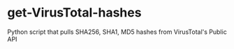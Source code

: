 # get-VirusTotal-hashes
Python script that pulls SHA256, SHA1, MD5 hashes from VirusTotal's Public API
